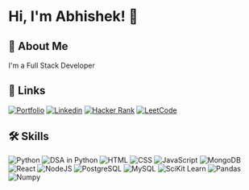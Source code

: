 
# Hi, I'm Abhishek! 👋


## 🚀 About Me
I'm a Full Stack Developer


## 🔗 Links
[![Portfolio](https://img.shields.io/badge/My_Portfolio-000?style=for-the-badge&logo=ko-fi&logoColor=white)](https://github.com/haikerwalabhishek)
[![Linkedin](https://img.shields.io/badge/linkedin-0A66C2?style=for-the-badge&logo=linkedin&logoColor=white)](https://in.linkedin.com/in/abhishek-haikerwal-a827781a0)
[![Hacker Rank](https://img.shields.io/badge/Hacker_Rank-00EA64?style=for-the-badge&logo=hackerrank&logoColor=white)](https://www.hackerrank.com/profile/abhihaikerwal37)
[![LeetCode](https://img.shields.io/badge/LeetCode-FFA116?style=for-the-badge&logo=leetcode&logoColor=white)](https://leetcode.com/haikerwal/)



## 🛠 Skills
 ![Python](https://img.shields.io/badge/Python-3776AB?style=for-the-badge&logo=python&logoColor=white)
 ![DSA in Python](https://img.shields.io/badge/DSA-006600?style=for-the-badge)
 ![HTML](https://img.shields.io/badge/HTML-E34F26?style=for-the-badge&logo=html&logoColor=white)
 ![CSS](https://img.shields.io/badge/CSS-1572B6?style=for-the-badge&logo=cssl&logoColor=white)
 ![JavaScript](https://img.shields.io/badge/JavaScript-F7DF1E?style=for-the-badge&logo=javascriptl&logoColor=white)
 ![MongoDB](https://img.shields.io/badge/MongoDB-47A248?style=for-the-badge&logo=mongodbl&logoColor=white)
 ![React](https://img.shields.io/badge/React-61DAFB?style=for-the-badge&logo=reactl&logoColor=white)
 ![NodeJS](https://img.shields.io/badge/NodeJS-339933?style=for-the-badge&logo=nodejsl&logoColor=white)
 ![PostgreSQL](https://img.shields.io/badge/PostgreSQL-4169E1?style=for-the-badge&logo=postgresqll&logoColor=white)
 ![MySQL](https://img.shields.io/badge/MySQL-4169E1?style=for-the-badge&logo=mysqll&logoColor=white)
 ![SciKit Learn](https://img.shields.io/badge/SciKit_Learn-F7931E?style=for-the-badge&logo=scikitlearnl&logoColor=white)
 ![Pandas](https://img.shields.io/badge/Pandas-150458?style=for-the-badge&logo=pandasl&logoColor=white)
 ![Numpy](https://img.shields.io/badge/Numpy-013243?style=for-the-badge&logo=numpyl&logoColor=white) 
